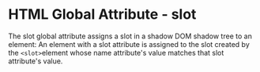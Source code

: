 # HTML Global Attribute - slot

The slot global attribute assigns a slot in a shadow DOM shadow tree to an element: An element with a slot attribute is assigned to the slot created by the `<slot>`element whose name attribute's value matches that slot attribute's value.